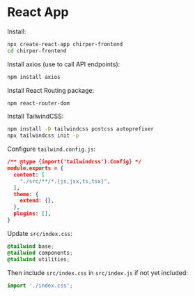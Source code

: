 # React App

Install:

```bash
npx create-react-app chirper-frontend
cd chirper-frontend
```

Install axios (use to call API endpoints):

```bash
npm install axios
```

Install React Routing package:

```bash
npm react-router-dom
```

Install TailwindCSS:

```bash
npm install -D tailwindcss postcss autoprefixer
npx tailwindcss init -p
```

Configure `tailwind.config.js`:

```json
/** @type {import('tailwindcss').Config} */
module.exports = {
  content: [
    "./src/**/*.{js,jsx,ts,tsx}",
  ],
  theme: {
    extend: {},
  },
  plugins: [],
}
```

Update `src/index.css`:

```css
@tailwind base;
@tailwind components;
@tailwind utilities;
```

Then include `src/index.css` in `src/index.js` if not yet included:

```js
import './index.css';
```
